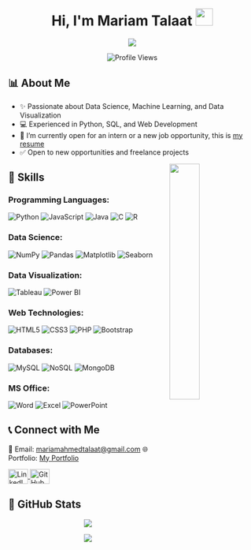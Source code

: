 <h1 align="center"><b>Hi, I'm Mariam Talaat </b><img src="https://media.giphy.com/media/hvRJCLFzcasrR4ia7z/giphy.gif" width="35"></h1>

<p align="center">
  <a href="https://github.com/DenverCoder1/readme-typing-svg">
    <img src="https://readme-typing-svg.herokuapp.com?font=Roboto&color=cyan&size=25&center=true&vCenter=true&width=600&height=100&lines=Data+Scientist;Data+ Speaks+,+ I +Listen.+ Insights+ Delivered+.;Machine+Learning+Enthusiast;Web+Developer;Loves+to+analyze+and+visualize+data">
  </a>
</p>

<p align="center">
  <img src="https://komarev.com/ghpvc/?username=MariamTalaat28&color=blue" alt="Profile Views" />
</p>

## 📊 About Me

- ✨ Passionate about Data Science, Machine Learning, and Data Visualization
- 💻 Experienced in Python, SQL, and Web Development
- 📌 I’m currently open for an intern or a new job opportunity, this is [my resume](https://drive.google.com/file/d/1ylURswhfSdwX2ceyYOoVX5tIK_TAnLnr/view?usp=sharing)
- ✅ Open to new opportunities and freelance projects

<img align="right" src="https://github.com/7oSkaaa/7oSkaaa/blob/main/Images/Right_Side.gif?raw=true" width="35%">

## 🤖 Skills

### Programming Languages:
![Python](https://img.shields.io/badge/Python%20-%2314354C.svg?style=for-the-badge&logo=python&logoColor=white)
![JavaScript](https://img.shields.io/badge/JavaScript%20-%23F7DF1E.svg?style=for-the-badge&logo=javascript&logoColor=black)
![Java](https://img.shields.io/badge/Java-%23007396.svg?style=for-the-badge&logo=java&logoColor=white)
![C](https://img.shields.io/badge/C-%232370ED.svg?style=for-the-badge&logo=c&logoColor=white)
![R](https://img.shields.io/badge/R-%23276DC3.svg?style=for-the-badge&logo=r&logoColor=white)

### Data Science:
![NumPy](https://img.shields.io/badge/NumPy-%23013243.svg?style=for-the-badge&logo=numpy&logoColor=white)
![Pandas](https://img.shields.io/badge/Pandas-%23150458.svg?style=for-the-badge&logo=pandas&logoColor=white)
![Matplotlib](https://img.shields.io/badge/Matplotlib-%23F7931E.svg?style=for-the-badge&logo=python&logoColor=white)
![Seaborn](https://img.shields.io/badge/Seaborn-%23150458.svg?style=for-the-badge&logo=python&logoColor=white)

### Data Visualization:
![Tableau](https://img.shields.io/badge/Tableau-%23E97627.svg?style=for-the-badge&logo=tableau&logoColor=white)
![Power BI](https://img.shields.io/badge/PowerBI-%23F2C811.svg?style=for-the-badge&logo=powerbi&logoColor=black)

### Web Technologies:
![HTML5](https://img.shields.io/badge/HTML5%20-%23E34F26.svg?style=for-the-badge&logo=html5&logoColor=white)
![CSS3](https://img.shields.io/badge/CSS3%20-%231572B6.svg?style=for-the-badge&logo=css3&logoColor=white)
![PHP](https://img.shields.io/badge/PHP-%23777BB4.svg?style=for-the-badge&logo=php&logoColor=white)
![Bootstrap](https://img.shields.io/badge/Bootstrap-%23563D7C.svg?style=for-the-badge&logo=bootstrap&logoColor=white)

### Databases:
![MySQL](https://img.shields.io/badge/MySQL-%2300f.svg?style=for-the-badge&logo=mysql&logoColor=white)
![NoSQL](https://img.shields.io/badge/NoSQL-%2347A248.svg?style=for-the-badge&logo=mongodb&logoColor=white)
![MongoDB](https://img.shields.io/badge/MongoDB-%2347A248.svg?style=for-the-badge&logo=mongodb&logoColor=white)

### MS Office:
![Word](https://img.shields.io/badge/Word-%230000FF.svg?style=for-the-badge&logo=microsoftword&logoColor=white)
![Excel](https://img.shields.io/badge/Excel-%2300A300.svg?style=for-the-badge&logo=microsoftexcel&logoColor=white)
![PowerPoint](https://img.shields.io/badge/PowerPoint-%23D24726.svg?style=for-the-badge&logo=microsoftpowerpoint&logoColor=white)

## 📞 Connect with Me

📧 Email: [mariamahmedtalaat@gmail.com](mailto:mariamahmedtalaat@gmail.com)
🌐 Portfolio: [My Portfolio](https://mariamahmedtalaat.my.canva.site/portfolio)

<a href="https://www.linkedin.com/in/mariam-talaa3t" target="blank">
  <img align="center" src="https://raw.githubusercontent.com/rahuldkjain/github-profile-readme-generator/master/src/images/icons/Social/linked-in-alt.svg" alt="LinkedIn" height="30" width="40" />
</a>
<a href="https://github.com/MariamTalaat28" target="blank">
  <img align="center" src="https://raw.githubusercontent.com/rahuldkjain/github-profile-readme-generator/master/src/images/icons/Social/github.svg" alt="GitHub" height="30" width="40" />
</a>

## 💪 GitHub Stats

<p align="center">
  <img src="https://github-readme-stats.vercel.app/api?username=MariamTalaat28&show_icons=true&theme=dark" />
</p>

<p align="center">
  <a href="https://github.com/MariamTalaat28">
    <img src="https://readme-typing-svg.herokuapp.com?font=Roboto&color=cyan&size=25&center=true&vCenter=true&width=600&height=50&lines=Thanks+for+visiting!">
  </a>
</p>
